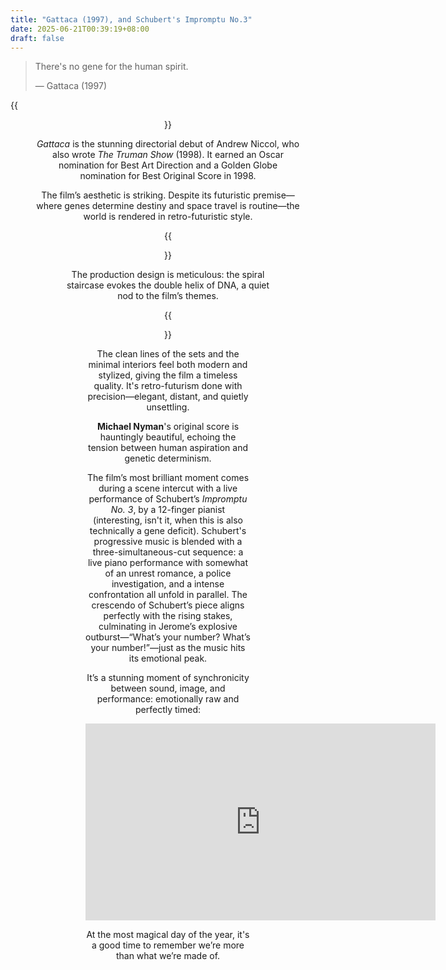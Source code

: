 ```yaml
---
title: "Gattaca (1997), and Schubert's Impromptu No.3"
date: 2025-06-21T00:39:19+08:00
draft: false
---
```


> There's no gene for the human spirit.
>
> — Gattaca (1997)

{{<figure align="center" src="/art/gattaca.jpeg" caption="Vincent Freeman is born into a genetically engineered society but conceived naturally, deemed 'in-valid' due to a heart condition. Determined to defy his genetic fate and reach space, Vincent assumes the identity of Jerome Morrow, a former elite athlete, to join Gattaca's space program." width="66%">}}

*Gattaca* is the stunning directorial debut of Andrew Niccol, who also wrote *The Truman Show* (1998). It earned an Oscar nomination for Best Art Direction and a Golden Globe nomination for Best Original Score in 1998.

The film’s aesthetic is striking. Despite its futuristic premise—where genes determine destiny and space travel is routine—the world is rendered in retro-futuristic style.

{{<figure align="center" src="/art/gattaca_art.jpeg" caption="Costumes and sets evoke a mid-century elegance, and the yellowish tint gives the film a distant, melancholic tone. " width="100%">}}

The production design is meticulous: the spiral staircase evokes the double helix of DNA, a quiet nod to the film’s themes.

{{<figure align="center" src="/art/gattaca_staircase.jpeg" caption="" width="100%">}}

The clean lines of the sets and the minimal interiors feel both modern and stylized, giving the film a timeless quality. It's retro-futurism done with precision—elegant, distant, and quietly unsettling.

**Michael Nyman**'s original score is hauntingly beautiful, echoing the tension between human aspiration and genetic determinism. 

The film’s most brilliant moment comes during a scene intercut with a live performance of Schubert’s *Impromptu No. 3*, by a 12-finger pianist (interesting, isn't it, when this is also technically a gene deficit). Schubert's progressive music is blended with a three-simultaneous-cut sequence: a live piano performance with somewhat of an unrest romance, a police investigation, and a intense confrontation all unfold in parallel. The crescendo of Schubert’s piece aligns perfectly with the rising stakes, culminating in Jerome’s explosive outburst—“What’s your number? What’s your number!”—just as the music hits its emotional peak.

It’s a stunning moment of synchronicity between sound, image, and performance: emotionally raw and perfectly timed:

<iframe width="560" height="315" src="https://www.youtube.com/embed/pqdfmvFlnng?si=duuk8-EznHTuylAb" title="YouTube video player" frameborder="0" allow="accelerometer; autoplay; clipboard-write; encrypted-media; gyroscope; picture-in-picture; web-share" referrerpolicy="strict-origin-when-cross-origin" allowfullscreen></iframe>

At the most magical day of the year, it's a good time to remember we’re more than what we’re made of.
